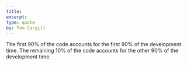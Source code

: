 ```yaml
---
title:
excerpt:
type: quote
by: Tom Cargill
---
```


The first 90% of the code accounts for the first 90% of the development time. The remaining 10% of the code accounts for the other 90% of the development time.